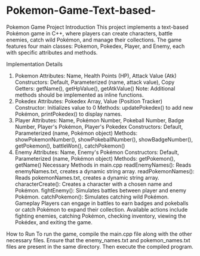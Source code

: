 # Pokemon-Game-Text-based-
Pokemon Game Project
Introduction
This project implements a text-based Pokémon game in C++, where players can create characters, battle enemies, catch wild Pokémon, and manage their collections. The game features four main classes: Pokemon, Pokedex, Player, and Enemy, each with specific attributes and methods.

Implementation Details
1. Pokemon
Attributes: Name, Health Points (HP), Attack Value (Atk)
Constructors: Default, Parameterized (name, attack value), Copy
Getters: getName(), getHpValue(), getAtkValue()
Note: Additional methods should be implemented as inline functions.
2. Pokedex
Attributes: Pokedex Array, Value (Position Tracker)
Constructor: Initializes value to 0
Methods: updatePokedex() to add new Pokémon, printPokedex() to display names.
3. Player
Attributes: Name, Pokémon Number, Pokeball Number, Badge Number, Player's Pokémon, Player's Pokedex
Constructors: Default, Parameterized (name, Pokémon object)
Methods: showPokemonNumber(), showPokeballNumber(), showBadgeNumber(), getPokemon(), battleWon(), catchPokemon()
4. Enemy
Attributes: Name, Enemy's Pokémon
Constructors: Default, Parameterized (name, Pokémon object)
Methods: getPokemon(), getName()
Necessary Methods in main.cpp
readEnemyNames(): Reads enemyNames.txt, creates a dynamic string array.
readPokemonNames(): Reads pokemonNames.txt, creates a dynamic string array.
characterCreate(): Creates a character with a chosen name and Pokémon.
fightEnemy(): Simulates battles between player and enemy Pokémon.
catchPokemon(): Simulates catching wild Pokémon.
Gameplay
Players can engage in battles to earn badges and pokeballs or catch Pokémon to expand their collection. Available actions include fighting enemies, catching Pokémon, checking inventory, viewing the Pokédex, and exiting the game.

How to Run
To run the game, compile the main.cpp file along with the other necessary files. Ensure that the enemy_names.txt and pokemon_names.txt files are present in the same directory. Then execute the compiled program.
